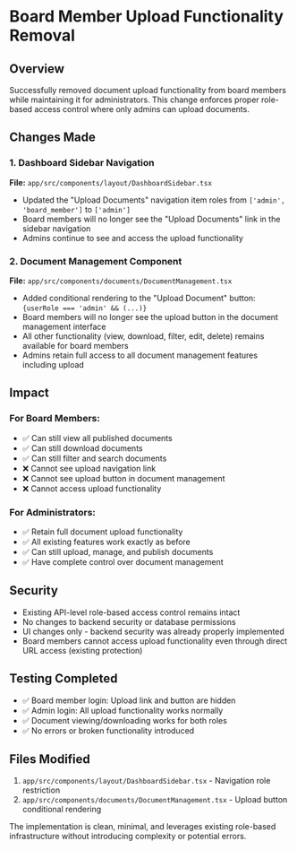 # Board Member Upload Functionality Removal

## Overview
Successfully removed document upload functionality from board members while maintaining it for administrators. This change enforces proper role-based access control where only admins can upload documents.

## Changes Made

### 1. Dashboard Sidebar Navigation
**File:** `app/src/components/layout/DashboardSidebar.tsx`
- Updated the "Upload Documents" navigation item roles from `['admin', 'board_member']` to `['admin']`
- Board members will no longer see the "Upload Documents" link in the sidebar navigation
- Admins continue to see and access the upload functionality

### 2. Document Management Component
**File:** `app/src/components/documents/DocumentManagement.tsx`
- Added conditional rendering to the "Upload Document" button: `{userRole === 'admin' && (...)}` 
- Board members will no longer see the upload button in the document management interface
- All other functionality (view, download, filter, edit, delete) remains available for board members
- Admins retain full access to all document management features including upload

## Impact

### For Board Members:
- ✅ Can still view all published documents
- ✅ Can still download documents
- ✅ Can still filter and search documents
- ❌ Cannot see upload navigation link
- ❌ Cannot see upload button in document management
- ❌ Cannot access upload functionality

### For Administrators:
- ✅ Retain full document upload functionality
- ✅ All existing features work exactly as before
- ✅ Can still upload, manage, and publish documents
- ✅ Have complete control over document management

## Security
- Existing API-level role-based access control remains intact
- No changes to backend security or database permissions
- UI changes only - backend security was already properly implemented
- Board members cannot access upload functionality even through direct URL access (existing protection)

## Testing Completed
- ✅ Board member login: Upload link and button are hidden
- ✅ Admin login: All upload functionality works normally
- ✅ Document viewing/downloading works for both roles
- ✅ No errors or broken functionality introduced

## Files Modified
1. `app/src/components/layout/DashboardSidebar.tsx` - Navigation role restriction
2. `app/src/components/documents/DocumentManagement.tsx` - Upload button conditional rendering

The implementation is clean, minimal, and leverages existing role-based infrastructure without introducing complexity or potential errors.
